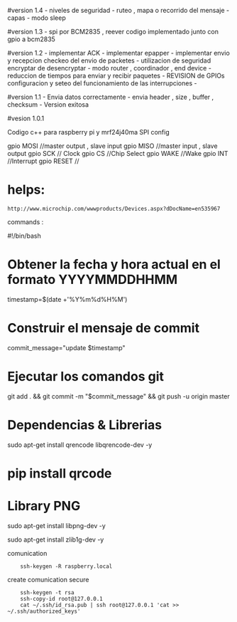 #version 1.4
	-	niveles de seguridad 
	-	ruteo , mapa o recorrido del mensaje
	-	capas 
	- 	modo sleep

#version 1.3
	- spi por BCM2835 , reever codigo implementado junto con gpio a bcm2835
	
#version 1.2
	-	implementar ACK
	-	implementar epapper
	-	implementar envio y recepcion checkeo del envio de packetes 
	-	utilizacion de seguridad encryptar de desencryptar
	-	modo router , coordinador , end device
	-	reduccion de tiempos para enviar y recibir paquetes
	- 	REVISION de GPIOs configuracion y seteo del funcionamiento de las interrupciones
	-	
	
#version 1.1
	-	Envia datos correctamente 
	-	envia header , size , buffer , checksum
	-	Version exitosa 


#vesion 1.0.1

Codigo c++ para raspberry pi y mrf24j40ma
SPI config 

gpio MOSI //master output , slave input
gpio MISO //master input , slave output 
gpio SCK // Clock 
gpio CS //Chip Select
gpio WAKE //Wake
gpio INT //Interrupt
gpio RESET //

# helps:

	http://www.microchip.com/wwwproducts/Devices.aspx?dDocName=en535967

commands :

#!/bin/bash

# Obtener la fecha y hora actual en el formato YYYYMMDDHHMM
timestamp=$(date +'%Y%m%d%H%M')

# Construir el mensaje de commit
commit_message="update $timestamp"

# Ejecutar los comandos git
git add . && git commit -m "$commit_message" && git push -u origin master

# Dependencias & Librerias

sudo apt-get install qrencode libqrencode-dev -y
# pip install qrcode

# Library PNG
sudo apt-get install libpng-dev -y

sudo apt-get install zlib1g-dev -y



comunication

		ssh-keygen -R raspberry.local


create comunication secure

		ssh-keygen -t rsa
		ssh-copy-id root@127.0.0.1
		cat ~/.ssh/id_rsa.pub | ssh root@127.0.0.1 'cat >> ~/.ssh/authorized_keys'


